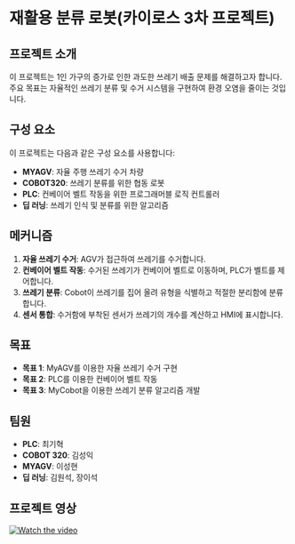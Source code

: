 # 재활용 분류 로봇(카이로스 3차 프로젝트)


## 프로젝트 소개

이 프로젝트는 1인 가구의 증가로 인한 과도한 쓰레기 배출 문제를 해결하고자 합니다. 주요 목표는 자율적인 쓰레기 분류 및 수거 시스템을 구현하여 환경 오염을 줄이는 것입니다.

## 구성 요소

이 프로젝트는 다음과 같은 구성 요소를 사용합니다:
- **MYAGV**: 자율 주행 쓰레기 수거 차량
- **COBOT320**: 쓰레기 분류를 위한 협동 로봇
- **PLC**: 컨베이어 벨트 작동을 위한 프로그래머블 로직 컨트롤러
- **딥 러닝**: 쓰레기 인식 및 분류를 위한 알고리즘

## 메커니즘

1. **자율 쓰레기 수거**: AGV가 접근하여 쓰레기를 수거합니다.
2. **컨베이어 벨트 작동**: 수거된 쓰레기가 컨베이어 벨트로 이동하며, PLC가 벨트를 제어합니다.
3. **쓰레기 분류**: Cobot이 쓰레기를 집어 올려 유형을 식별하고 적절한 분리함에 분류합니다.
4. **센서 통합**: 수거함에 부착된 센서가 쓰레기의 개수를 계산하고 HMI에 표시합니다.

## 목표

- **목표 1**: MyAGV를 이용한 자율 쓰레기 수거 구현
- **목표 2**: PLC를 이용한 컨베이어 벨트 작동
- **목표 3**: MyCobot을 이용한 쓰레기 분류 알고리즘 개발

## 팀원

- **PLC**: 최기혁
- **COBOT 320**: 김성익
- **MYAGV**: 이성현
- **딥 러닝**: 김원석, 장이석

## 프로젝트 영상

[![Watch the video](https://img.youtube.com/vi/_DwVPgDf7ro/0.jpg)]([https://youtu.be/_DwVPgDf7ro](https://youtu.be/_DwVPgDf7ro))



